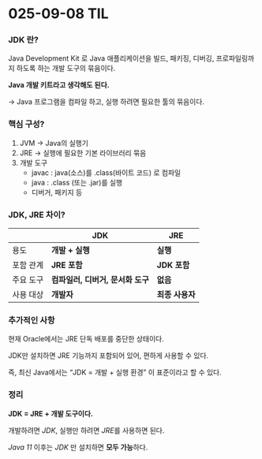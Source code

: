 # 025-09-08 TIL

### JDK 란?

Java Development Kit 로 Java 애플리케이션을 빌드, 패키징, 디버깅, 프로파일링까지 하도록 하는 개발 도구의 묶음이다.

**Java 개발 키트라고 생각해도 된다.**

→ Java 프로그램을 컴파일 하고, 실행 하려면 필요한 툴의 묶음이다.

### 핵심 구성?

1. JVM → Java의 실행기
2. JRE → 실행에 필요한 기본 라이브러리 묶음
3. 개발 도구 
    - javac : java(소스)를 .class(바이트 코드) 로 컴파일
    - java : .class (또는 .jar)를 실행
    - 디버거, 패키지 등

### JDK, JRE 차이?

|  | JDK | JRE |
| --- | --- | --- |
| 용도 | **개발 + 실행** | **실행** |
| 포함 관계 | **JRE 포함** | **JDK 포함** |
| 주요 도구 | **컴파일러, 디버거, 문서화 도구** | **없음** |
| 사용 대상 | **개발자** | **최종 사용자** |

### 추가적인 사항

현재 Oracle에서는 JRE 단독 배포를 중단한 상태이다.

JDK만 설치하면 JRE 기능까지 포함되어 있어, 편하게 사용할 수 있다.

즉, 최신 Java에서는 “JDK = 개발 + 실행 환경” 이 표준이라고 할 수 있다.

### 정리

**JDK = JRE + 개발 도구이다.**

개발하려면 *JDK*, 실행만 하려면 *JRE*를 사용하면 된다.

*Java 11* 이후는 *JDK* 만 설치하면 **모두 가능**하다.
